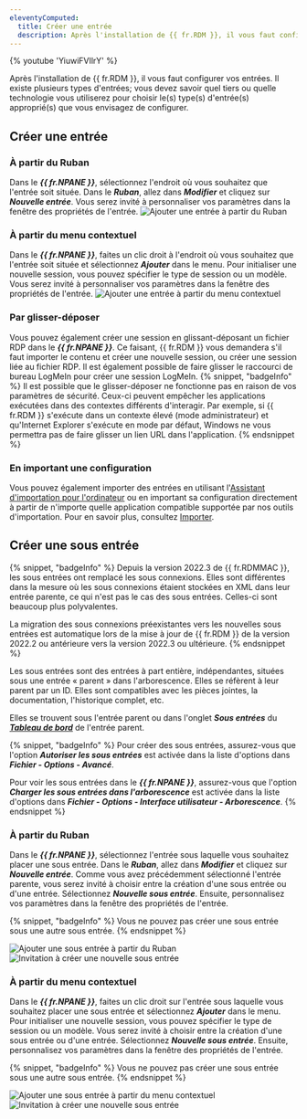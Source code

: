 ```yaml
---
eleventyComputed:
  title: Créer une entrée
  description: Après l'installation de {{ fr.RDM }}, il vous faut configurer vos entrées. Il existe plusieurs types d'entrées; vous devez savoir quel tiers ou quelle technologie vous utiliserez pour choisir le(s) type(s) d'entrée(s) approprié(s) que vous envisagez de configurer.
---
```

{% youtube 'YiuwiFVIlrY' %}

Après l'installation de {{ fr.RDM }}, il vous faut configurer vos entrées. Il existe plusieurs types d'entrées; vous devez savoir quel tiers ou quelle technologie vous utiliserez pour choisir le(s) type(s) d'entrée(s) approprié(s) que vous envisagez de configurer.

## Créer une entrée

### À partir du Ruban

Dans le ***{{ fr.NPANE }}***, sélectionnez l'endroit où vous souhaitez que l'entrée soit située. Dans le ***Ruban***, allez dans ***Modifier*** et cliquez sur ***Nouvelle entrée***. Vous serez invité à personnaliser vos paramètres dans la fenêtre des propriétés de l'entrée.
![Ajouter une entrée à partir du Ruban](https://cdnweb.devolutions.net/docs/fr/rdm/windows/RDMWin2134.png)

### À partir du menu contextuel

Dans le ***{{ fr.NPANE }}***, faites un clic droit à l'endroit où vous souhaitez que l'entrée soit située et sélectionnez ***Ajouter*** dans le menu. Pour initialiser une nouvelle session, vous pouvez spécifier le type de session ou un modèle. Vous serez invité à personnaliser vos paramètres dans la fenêtre des propriétés de l'entrée.
![Ajouter une entrée à partir du menu contextuel](https://cdnweb.devolutions.net/docs/fr/rdm/windows/RDMWin2135.png)

### Par glisser-déposer

Vous pouvez également créer une session en glissant-déposant un fichier RDP dans le ***{{ fr.NPANE }}***. Ce faisant, {{ fr.RDM }} vous demandera s'il faut importer le contenu et créer une nouvelle session, ou créer une session liée au fichier RDP. Il est également possible de faire glisser le raccourci de bureau LogMeIn pour créer une session LogMeIn.
{% snippet, "badgeInfo" %}
Il est possible que le glisser-déposer ne fonctionne pas en raison de vos paramètres de sécurité. Ceux-ci peuvent empêcher les applications exécutées dans des contextes différents d'interagir. Par exemple, si {{ fr.RDM }} s'exécute dans un contexte élevé (mode administrateur) et qu'Internet Explorer s'exécute en mode par défaut, Windows ne vous permettra pas de faire glisser un lien URL dans l'application.
{% endsnippet %}

### En important une configuration

Vous pouvez également importer des entrées en utilisant l'[Assistant d'importation pour l'ordinateur](/fr/rdm/windows/commands/file/import/computer-wizard/) ou en important sa configuration directement à partir de n'importe quelle application compatible supportée par nos outils d'importation. Pour en savoir plus, consultez [Importer](/fr/rdm/windows/commands/file/import/sessions/).

## Créer une sous entrée

{% snippet, "badgeInfo" %}
Depuis la version 2022.3 de {{ fr.RDMMAC }}, les sous entrées ont remplacé les sous connexions. Elles sont différentes dans la mesure où les sous connexions étaient stockées en XML dans leur entrée parente, ce qui n'est pas le cas des sous entrées. Celles-ci sont beaucoup plus polyvalentes.

La migration des sous connexions préexistantes vers les nouvelles sous entrées est automatique lors de la mise à jour de {{ fr.RDM }} de la version 2022.2 ou antérieure vers la version 2022.3 ou ultérieure.
{% endsnippet %}

Les sous entrées sont des entrées à part entière, indépendantes, situées sous une entrée « parent » dans l'arborescence. Elles se réfèrent à leur parent par un ID. Elles sont compatibles avec les pièces jointes, la documentation, l'historique complet, etc.

Elles se trouvent sous l'entrée parent ou dans l'onglet ***Sous entrées*** du [***Tableau de bord***](/fr/rdm/windows/user-interface/content-area/dashboards/) de l'entrée parent.

{% snippet, "badgeInfo" %}
Pour créer des sous entrées, assurez-vous que l'option ***Autoriser les sous entrées*** est activée dans la liste d'options dans ***Fichier - Options - Avancé***.

Pour voir les sous entrées dans le ***{{ fr.NPANE }}***, assurez-vous que l'option ***Charger les sous entrées dans l'arborescence*** est activée dans la liste d'options dans ***Fichier - Options - Interface utilisateur - Arborescence***.
{% endsnippet %}

### À partir du Ruban

Dans le ***{{ fr.NPANE }}***, sélectionnez l'entrée sous laquelle vous souhaitez placer une sous entrée. Dans le ***Ruban***, allez dans ***Modifier*** et cliquez sur ***Nouvelle entrée***. Comme vous avez précédemment sélectionné l'entrée parente, vous serez invité à choisir entre la création d'une sous entrée ou d'une entrée. Sélectionnez ***Nouvelle sous entrée***. Ensuite, personnalisez vos paramètres dans la fenêtre des propriétés de l'entrée.

{% snippet, "badgeInfo" %}
Vous ne pouvez pas créer une sous entrée sous une autre sous entrée.
{% endsnippet %}

![Ajouter une sous entrée à partir du Ruban](https://cdnweb.devolutions.net/docs/fr/rdm/windows/RDMWin2134.png)
![Invitation à créer une nouvelle sous entrée](https://cdnweb.devolutions.net/docs/fr/rdm/windows/RDMWin2136.png)

### À partir du menu contextuel

Dans le ***{{ fr.NPANE }}***, faites un clic droit sur l'entrée sous laquelle vous souhaitez placer une sous entrée et sélectionnez ***Ajouter*** dans le menu. Pour initialiser une nouvelle session, vous pouvez spécifier le type de session ou un modèle. Vous serez invité à choisir entre la création d'une sous entrée ou d'une entrée. Sélectionnez ***Nouvelle sous entrée***. Ensuite, personnalisez vos paramètres dans la fenêtre des propriétés de l'entrée.

{% snippet, "badgeInfo" %}
Vous ne pouvez pas créer une sous entrée sous une autre sous entrée.
{% endsnippet %}

![Ajouter une sous entrée à partir du menu contextuel](https://cdnweb.devolutions.net/docs/fr/rdm/windows/RDMWin2137.png)
![Invitation à créer une nouvelle sous entrée](https://cdnweb.devolutions.net/docs/fr/rdm/windows/RDMWin2136.png)
